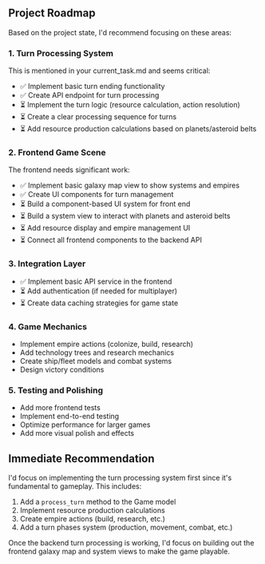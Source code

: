 ## Project Roadmap

Based on the project state, I'd recommend focusing on these areas:

### 1. Turn Processing System
This is mentioned in your current_task.md and seems critical:
- ✅ Implement basic turn ending functionality
- ✅ Create API endpoint for turn processing
- ⏳ Implement the turn logic (resource calculation, action resolution)
- ⏳ Create a clear processing sequence for turns
- ⏳ Add resource production calculations based on planets/asteroid belts

### 2. Frontend Game Scene
The frontend needs significant work:
- ✅ Implement basic galaxy map view to show systems and empires
- ✅ Create UI components for turn management
- ⏳ Build a component-based UI system for front end
- ⏳ Build a system view to interact with planets and asteroid belts
- ⏳ Add resource display and empire management UI
- ⏳ Connect all frontend components to the backend API

### 3. Integration Layer
- ✅ Implement basic API service in the frontend
- ⏳ Add authentication (if needed for multiplayer)
- ⏳ Create data caching strategies for game state

### 4. Game Mechanics
- Implement empire actions (colonize, build, research)
- Add technology trees and research mechanics
- Create ship/fleet models and combat systems
- Design victory conditions

### 5. Testing and Polishing
- Add more frontend tests
- Implement end-to-end testing
- Optimize performance for larger games
- Add more visual polish and effects

## Immediate Recommendation

I'd focus on implementing the turn processing system first since it's fundamental to gameplay. This includes:

1. Add a `process_turn` method to the Game model
2. Implement resource production calculations
3. Create empire actions (build, research, etc.)
4. Add a turn phases system (production, movement, combat, etc.)

Once the backend turn processing is working, I'd focus on building out the frontend galaxy map and system views to make the game playable.